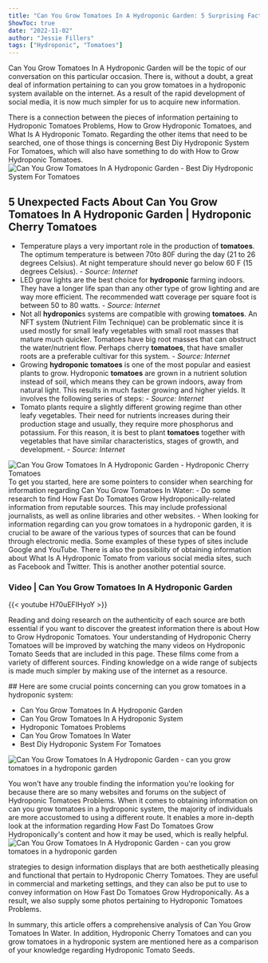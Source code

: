 ```yaml
---
title: "Can You Grow Tomatoes In A Hydroponic Garden: 5 Surprising Facts"
ShowToc: true 
date: "2022-11-02"
author: "Jessie Fillers" 
tags: ["Hydroponic", "Tomatoes"]
---
```


Can You Grow Tomatoes In A Hydroponic Garden will be the topic of our conversation on this particular occasion. There is, without a doubt, a great deal of information pertaining to can you grow tomatoes in a hydroponic system available on the internet. As a result of the rapid development of social media, it is now much simpler for us to acquire new information.

There is a connection between the pieces of information pertaining to Hydroponic Tomatoes Problems, How to Grow Hydroponic Tomatoes, and What Is A Hydroponic Tomato. Regarding the other items that need to be searched, one of those things is concerning Best Diy Hydroponic System For Tomatoes, which will also have something to do with How to Grow Hydroponic Tomatoes.
<img loading="lazy" src="https://i0.wp.com/www.gardeningchannel.com/wp-content/uploads/2020/04/growing-bigger-onions-10.jpg?fit=1200%2C628&ssl=1" onerror="this.onerror=null;this.src='https://blogger.googleusercontent.com/img/a/AVvXsEhe7F7TRXHtjiKvHb5vS7DmnxvpHiDyoYyYvm1nHB3Qp2_w3BnM6A2eq4v7FYxCC9bfZt3a9vIMtAYEKUiaDQbHMg-ViyGmRIj39MLp0bGFfgfYw1Dc9q_H-T0wiTm3l0Uq42dETrN9eC8aGJ9_IORZsxST1AcLR7np1koOfcc7tnHa4S8Mwz_xD9d0=s16000';" alt="Can You Grow Tomatoes In A Hydroponic Garden - Best Diy Hydroponic System For Tomatoes" >

## 5 Unexpected Facts About Can You Grow Tomatoes In A Hydroponic Garden | Hydroponic Cherry Tomatoes
-   Temperature plays a very important role in the production of **tomatoes**. The optimum temperature is between 70to 80F during the day (21 to 26 degrees Celsius). At night temperature should never go below 60 F (15 degrees Celsius). - <cite>Source: Internet</cite>
-   LED grow lights are the best choice for **hydroponic** farming indoors. They have a longer life span than any other type of grow lighting and are way more efficient. The recommended watt coverage per square foot is between 50 to 80 watts. - <cite>Source: Internet</cite>
-   Not all **hydroponic**s systems are compatible with growing **tomatoes**. An NFT system (Nutrient Film Technique) can be problematic since it is used mostly for small leafy vegetables with small root masses that mature much quicker. Tomatoes have big root masses that can obstruct the water/nutrient flow. Perhaps cherry **tomatoes**, that have smaller roots are a preferable cultivar for this system. - <cite>Source: Internet</cite>
-   Growing **hydroponic** **tomatoes** is one of the most popular and easiest plants to grow. Hydroponic **tomatoes** are grown in a nutrient solution instead of soil, which means they can be grown indoors, away from natural light. This results in much faster growing and higher yields. It involves the following series of steps: - <cite>Source: Internet</cite>
-   Tomato plants require a slightly different growing regime than other leafy vegetables. Their need for nutrients increases during their production stage and usually, they require more phosphorus and potassium. For this reason, it is best to plant **tomatoes** together with vegetables that have similar characteristics, stages of growth, and development. - <cite>Source: Internet</cite>


<img loading="lazy" src="https://images.offerup.com/U79fYa8rpKDGc0S3uR8OjF_Yt0I=/600x1067/3a8e/3a8e722bbe234080970a7f6c6344cbfe.jpg" onerror="this.onerror=null;this.src='https://blogger.googleusercontent.com/img/a/AVvXsEhe7F7TRXHtjiKvHb5vS7DmnxvpHiDyoYyYvm1nHB3Qp2_w3BnM6A2eq4v7FYxCC9bfZt3a9vIMtAYEKUiaDQbHMg-ViyGmRIj39MLp0bGFfgfYw1Dc9q_H-T0wiTm3l0Uq42dETrN9eC8aGJ9_IORZsxST1AcLR7np1koOfcc7tnHa4S8Mwz_xD9d0=s16000';" alt="Can You Grow Tomatoes In A Hydroponic Garden - Hydroponic Cherry Tomatoes" >
To get you started, here are some pointers to consider when searching for information regarding Can You Grow Tomatoes In Water:
- Do some research to find How Fast Do Tomatoes Grow Hydroponically-related information from reputable sources. This may include professional journalists, as well as online libraries and other websites.
- When looking for information regarding can you grow tomatoes in a hydroponic garden, it is crucial to be aware of the various types of sources that can be found through electronic media. Some examples of these types of sites include Google and YouTube. There is also the possibility of obtaining information about What Is A Hydroponic Tomato from various social media sites, such as Facebook and Twitter. This is another another potential source.

### Video | Can You Grow Tomatoes In A Hydroponic Garden
{{< youtube H70uEFIHyoY >}} 


Reading and doing research on the authenticity of each source are both essential if you want to discover the greatest information there is about How to Grow Hydroponic Tomatoes.
Your understanding of Hydroponic Cherry Tomatoes will be improved by watching the many videos on Hydroponic Tomato Seeds that are included in this page. These films come from a variety of different sources. Finding knowledge on a wide range of subjects is made much simpler by making use of the internet as a resource.
<script async="async" data-cfasync="false" src="//normallydemandedalter.com/fe63df3c5408708b15d8dc3d9b206b31/invoke.js"></script>
<div id="container-fe63df3c5408708b15d8dc3d9b206b31"></div>
## Here are some crucial points concerning can you grow tomatoes in a hydroponic system:

- Can You Grow Tomatoes In A Hydroponic Garden
- Can You Grow Tomatoes In A Hydroponic System
- Hydroponic Tomatoes Problems
- Can You Grow Tomatoes In Water
- Best Diy Hydroponic System For Tomatoes

 <img loading="lazy" src="http://www.gardeningchannel.com/wp-content/uploads/2011/11/growing-pistachios-bradspry-199x300.jpg" onerror="this.onerror=null;this.src='https://blogger.googleusercontent.com/img/a/AVvXsEhe7F7TRXHtjiKvHb5vS7DmnxvpHiDyoYyYvm1nHB3Qp2_w3BnM6A2eq4v7FYxCC9bfZt3a9vIMtAYEKUiaDQbHMg-ViyGmRIj39MLp0bGFfgfYw1Dc9q_H-T0wiTm3l0Uq42dETrN9eC8aGJ9_IORZsxST1AcLR7np1koOfcc7tnHa4S8Mwz_xD9d0=s16000';" alt="Can You Grow Tomatoes In A Hydroponic Garden - can you grow tomatoes in a hydroponic garden" >

You won't have any trouble finding the information you're looking for because there are so many websites and forums on the subject of Hydroponic Tomatoes Problems.
When it comes to obtaining information on can you grow tomatoes in a hydroponic system, the majority of individuals are more accustomed to using a different route. It enables a more in-depth look at the information regarding How Fast Do Tomatoes Grow Hydroponically's content and how it may be used, which is really helpful.
<img loading="lazy" src="https://i.pinimg.com/736x/94/f8/05/94f805c4cab64e8ca475df26a2104acf--juice-plus-the-sun.jpg" onerror="this.onerror=null;this.src='https://blogger.googleusercontent.com/img/a/AVvXsEhe7F7TRXHtjiKvHb5vS7DmnxvpHiDyoYyYvm1nHB3Qp2_w3BnM6A2eq4v7FYxCC9bfZt3a9vIMtAYEKUiaDQbHMg-ViyGmRIj39MLp0bGFfgfYw1Dc9q_H-T0wiTm3l0Uq42dETrN9eC8aGJ9_IORZsxST1AcLR7np1koOfcc7tnHa4S8Mwz_xD9d0=s16000';" alt="Can You Grow Tomatoes In A Hydroponic Garden - can you grow tomatoes in a hydroponic garden" >

strategies to design information displays that are both aesthetically pleasing and functional that pertain to Hydroponic Cherry Tomatoes. They are useful in commercial and marketing settings, and they can also be put to use to convey information on How Fast Do Tomatoes Grow Hydroponically. As a result, we also supply some photos pertaining to Hydroponic Tomatoes Problems.

In summary, this article offers a comprehensive analysis of Can You Grow Tomatoes In Water. In addition, Hydroponic Cherry Tomatoes and can you grow tomatoes in a hydroponic system are mentioned here as a comparison of your knowledge regarding Hydroponic Tomato Seeds.

	


